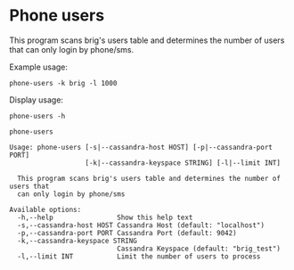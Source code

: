 # Phone users

This program scans brig's users table and determines the number of users that can only login by phone/sms.

Example usage:

```shell
phone-users -k brig -l 1000
```

Display usage:

```shell
phone-users -h
```

```text
phone-users

Usage: phone-users [-s|--cassandra-host HOST] [-p|--cassandra-port PORT]
                   [-k|--cassandra-keyspace STRING] [-l|--limit INT]

  This program scans brig's users table and determines the number of users that
  can only login by phone/sms

Available options:
  -h,--help                Show this help text
  -s,--cassandra-host HOST Cassandra Host (default: "localhost")
  -p,--cassandra-port PORT Cassandra Port (default: 9042)
  -k,--cassandra-keyspace STRING
                           Cassandra Keyspace (default: "brig_test")
  -l,--limit INT           Limit the number of users to process
```
